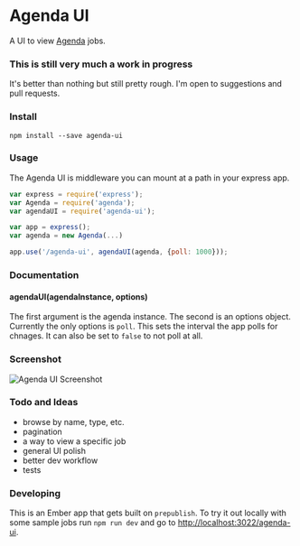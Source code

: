 # Agenda UI

A UI to view [Agenda](https://github.com/rschmukler/agenda) jobs.

### This is still very much a work in progress
It's better than nothing but still pretty rough. I'm open to suggestions and pull requests.

### Install
```
npm install --save agenda-ui
```

### Usage
The Agenda UI is middleware you can mount at a path in your express app.
```js
var express = require('express');
var Agenda = require('agenda');
var agendaUI = require('agenda-ui');

var app = express();
var agenda = new Agenda(...)

app.use('/agenda-ui', agendaUI(agenda, {poll: 1000}));
```

### Documentation
#### agendaUI(agendaInstance, options)
The first argument is the agenda instance. The second is an options object. Currently the only options is `poll`. This sets the interval the app polls for chnages. It can also be set to `false` to not poll at all.


### Screenshot
![Agenda UI Screenshot](https://raw.githubusercontent.com/moudy/agenda-ui/screenshot/agenda-ui-screenshot.png)

### Todo and Ideas
- browse by name, type, etc.
- pagination
- a way to view a specific job
- general UI polish
- better dev workflow
- tests


### Developing
This is an Ember app that gets built on `prepublish`. To try it out locally with some sample jobs run `npm run dev` and go to [http://localhost:3022/agenda-ui](http://localhost:3022/agenda-ui).
